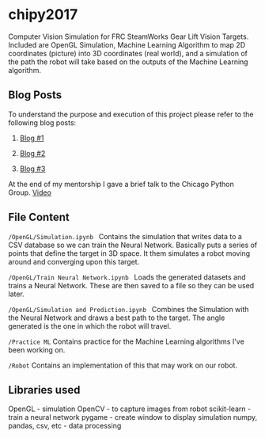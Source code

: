 # chipy2017
Computer Vision Simulation for FRC SteamWorks Gear Lift Vision Targets. Included are OpenGL Simulation, Machine Learning Algorithm to map 2D coordinates (picture) into 3D coordinates (real world), and a simulation of the path the robot will take based on the outputs of the Machine Learning algorithm.

## Blog Posts

To understand the purpose and execution of this project please refer to the following blog posts: 

1. [Blog #1](https://medium.com/@adampatni27/chipy-mentorship-pt-1-a9af5bce2eb9)

2. [Blog #2](https://medium.com/@adampatni27/chipy-mentorship-pt-2-d4a828446a9d)

3. [Blog #3](https://medium.com/@adampatni27/chipy-mentorship-pt-3-6ae9a7335b06)

At the end of my mentorship I gave a brief talk to the Chicago Python Group. [Video](https://www.youtube.com/watch?v=KMurhmSS6pg)

## File Content
```/OpenGL/Simulation.ipynb ``` Contains the simulation that writes data to a CSV database so we can train the Neural Network. Basically puts a series of points that define the target in 3D space. It them simulates a robot moving around and converging upon this target.

```/OpenGL/Train Neural Network.ipynb ``` Loads the generated datasets and trains a Neural Network. These are then saved to a file so they can be used later. 

```/OpenGL/Simulation and Prediction.ipynb ``` Combines the Simulation with the Neural Network and draws a best path to the target. The angle generated is the one in which the robot will travel.

```/Practice ML``` Contains practice for the Machine Learning algorithms I've been working on.

```/Robot``` Contains an implementation of this that may work on our robot.

## Libraries used
OpenGL - simulation
OpenCV - to capture images from robot
scikit-learn - train a neural network
pygame - create window to display simulation
numpy, pandas, csv, etc - data processing
